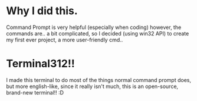# Why I did this.
Command Prompt is very helpful (especially when coding) however, the commands are.. a bit complicated, so I decided (using win32 API) to create my first ever project, a more user-friendly cmd..
# Terminal312!!
I made this terminal to do most of the things normal command prompt does, but more english-like, since it really isn't much, this is an open-source, brand-new terminal!! :D

